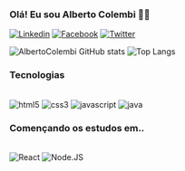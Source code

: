 
### Olá! Eu sou Alberto Colembi 👋🏾

[![Linkedin](https://img.shields.io/badge/LinkedIn-0077B5?style=for-the-badge&logo=linkedin&logoColor=white)](https://www.linkedin.com/in/albertocolembi)
[![Facebook](https://img.shields.io/badge/Facebook-1877F2?style=for-the-badge&logo=facebook&logoColor=white)](https://facebook.com/Alberto%20Colembi)
[![Twitter](https://img.shields.io/badge/Twitter-1DA1F2?style=for-the-badge&logo=twitter&logoColor=white)](https://twitter.com/albertocolembi)

![AlbertoColembi GitHub stats](https://github-readme-stats.vercel.app/api?username=AlbertoColembi&show_icons=true&theme=dracula) ![Top Langs](https://github-readme-stats.vercel.app/api/top-langs/?username=AlbertoColembi&layout=compact)

### Tecnologias 

<div style="display: inline_block"> <br>
<img align =" center" alt="html5" src="https://img.shields.io/badge/HTML5-E34F26?style=for-the-badge&logo=html5&logoColor=white" >
<img align =" center" alt="css3" src="https://img.shields.io/badge/CSS3-1572B6?style=for-the-badge&logo=css3&logoColor=white">
<img align =" center" alt="javascript" src="https://img.shields.io/badge/JavaScript-F7DF1E?style=for-the-badge&logo=javascript&logoColor=black">
<img align =" center" alt="java" src="https://img.shields.io/badge/Java-ED8B00?style=for-the-badge&logo=openjdk&logoColor=white">

</div>

### Començando os estudos em..

<div style="display: inline_block"> <br>
<img align =" center" alt="React" src="https://img.shields.io/badge/React-20232A?style=for-the-badge&logo=react&logoColor=61DAFB">
<img align =" center" alt="Node.JS" src="https://img.shields.io/badge/Node.js-43853D?style=for-the-badge&logo=node.js&logoColor=white">
</div>
